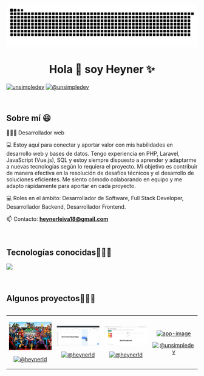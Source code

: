

<div align = "center">
<img src = "https://github.com/7oSkaaa/7oSkaaa/blob/output/github-contribution-grid-snake.svg?" alt = "Snake Game"/>
</div>
<h1 align="center">Hola 👋 soy Heyner ✨ </h1> 

<p align="left">
	

<a href="https://www.linkedin.com/in/heyner-leiva-diaz/" target="blank"><img align="center" src="https://img.shields.io/badge/LinkedIn-0077B5?style=for-the-badge&logo=linkedin&logoColor=white" alt="unsimpledev"/></a>
<a href = "mailto:heynerleiva18@gmail.com" target="blank"><img align="center" src="https://img.shields.io/badge/Gmail-D14836?style=for-the-badge&logo=gmail&logoColor=white" alt="@unsimpledev"  /></a>
  </p>
<br>
<h2>Sobre mí 😃</h2>
<p align="left">
  👨🏻‍💻 Desarrollador web
<p>
 💻  Estoy aquí para conectar y aportar valor con mis habilidades en desarrollo web y bases de datos. Tengo experiencia en PHP, Laravel, JavaScript (Vue.js), SQL y estoy siempre dispuesto a aprender y adaptarme a nuevas tecnologías según lo requiera el proyecto. Mi objetivo es contribuir de manera efectiva en la resolución de desafíos técnicos y el desarrollo de soluciones eficientes. Me siento cómodo colaborando en equipo y me adapto rápidamente para aportar en cada proyecto.
</p>

     
<p>
    💻 Roles en el ámbito: Desarrollador de Software, Full Stack Developer, Desarrollador Backend, Desarrollador Frontend.
</p>


📫 Contacto: **heynerleiva18@gmail.com**
<!--Intro end-->
  </p>
  <br>
  
<h2 >Tecnologías conocidas👨🏻‍💻</h2>
<!--tech stack icons-->
<p align="left">
  <a href="https://skillicons.dev">
    <img src="https://skillicons.dev/icons?i=cs,php,laravel,dotnet,css,bootstrap,html,js,ts,jquery,vuejs,pinia,react,redux,nodejs,express,mysql,sqlite,firebase,npm,git,github,docker,postman,phpstorm,vscode,visualstudio,bitbucket,notion,linux,&perline=12" />
  </a>
</p>
<br>

<div id="proyectos">
<h2>Algunos proyectos👨🏻‍💻</h2>

<table align="left" >
<tr border="none">
  <td width="25%" align="center">
    <p align="center">
       <a href="https://herouniverse-spa.netlify.app" target="_blank" title="Go to Website">
        <img align="center" width=100% src="https://github.com/heynerl18/heroes-spa/blob/main/heroes.jpg"   alt="app-image" />
       </a>
     </p>
    <p align="center">
      <a href="https://github.com/heynerl18/heroes-spa">
	<img align="center" src="https://img.shields.io/badge/GitHub-100000?style=for-the-badge&logo=github&logoColor=white" alt="@heynerld" />
      </a>
    </p>       
</td>
<td width="25%" align="center">
    <p align="center">
     <a href="https://eventschedulerapp.netlify.app/" target="_blank" title="Go to Website">
        <img align="center" width=100% src="https://github.com/heynerl18/CalendarApp/blob/main/EventSchedulerApp.png"   alt="app-image" /></a>
      </p>
    <p align="center">
      <a href="https://github.com/heynerl18/CalendarApp.git" target="_blank"><img align="center" src="https://img.shields.io/badge/GitHub-100000?style=for-the-badge&logo=github&logoColor=white" alt="@heynerld" /></a>
    </p>       
</td> 
  
<td width="25%" align="center">
    <p align="center">
     <a href="https://www.manejopresupuesto.somee.com" target="_blank" title="Go to Website">
        <img align="center" width=100% src="https://github.com/heynerl18/ManejoPresupuesto/blob/master/Manejo-Presupuesto.png"   alt="app-image" /></a>
      </p>
    <p align="center">
      <a href="https://github.com/heynerl18/ManejoPresupuesto.git" target="_blank"><img align="center" src="https://img.shields.io/badge/GitHub-100000?style=for-the-badge&logo=github&logoColor=white" alt="@heynerld" /></a>
    </p>       
</td>

<td width="25%" align="center">
    <p align="center">
     <a href="https://life-journal.netlify.app" title="Go to Website">
        <img align="center" width=100% src="https://raw.githubusercontent.com/unsimpledev/unsimpledev/main/assets/traductorchatgpt.webp"   alt="app-image" /></a>
      </p>
    <p align="center">
      <a href="https://github.com/heynerl18/JournalApp.git" target="_blank"><img align="center" src="https://img.shields.io/badge/GitHub-100000?style=for-the-badge&logo=github&logoColor=white" alt="@unsimpledev" /></a>
    </p>       
</td>
  
</tr>
</table>
</div> 

<br><br>





	



<!--
**heynerl18/heynerl18** is a ✨ _special_ ✨ repository because its `README.md` (this file) appears on your GitHub profile.

Here are some ideas to get you started:

- 🔭 I’m currently working on ...
- 🌱 I’m currently learning ...
- 👯 I’m looking to collaborate on ...
- 🤔 I’m looking for help with ...
- 💬 Ask me about ...
- 📫 How to reach me: ...
- 😄 Pronouns: ...
- ⚡ Fun fact: ...
-->
